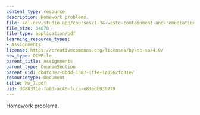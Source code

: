 ```yaml
---
content_type: resource
description: Homework problems.
file: /ol-ocw-studio-app/courses/1-34-waste-containment-and-remediation-technology-spring-2004/d0883f1efa8dac40fccae83edb9307f9_hw_7.pdf
file_size: 34870
file_type: application/pdf
learning_resource_types:
- Assignments
license: https://creativecommons.org/licenses/by-nc-sa/4.0/
ocw_type: OCWFile
parent_title: Assignments
parent_type: CourseSection
parent_uid: db4fc3e2-dbdd-1387-1ffe-1a0562fc31e7
resourcetype: Document
title: hw_7.pdf
uid: d0883f1e-fa8d-ac40-fcca-e83edb9307f9
---
```

Homework problems.